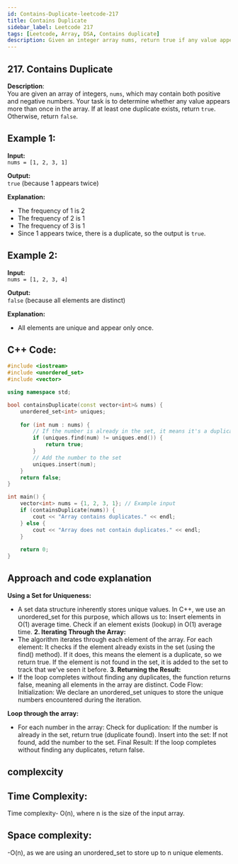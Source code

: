 ```yaml
---
id: Contains-Duplicate-leetcode-217
title: Contains Duplicate
sidebar_label: Leetcode 217
tags: [Leetcode, Array, DSA, Contains duplicate]
description: Given an integer array nums, return true if any value appears at least twice in the array, and return false if every element is distinct.
---
```


## 217. Contains Duplicate
**Description**:  
You are given an array of integers, `nums`, which may contain both positive and negative numbers. Your task is to determine whether any value appears more than once in the array. If at least one duplicate exists, return `true`. Otherwise, return `false`.

## Example 1:

**Input:**  
`nums = [1, 2, 3, 1]`

**Output:**  
`true` (because 1 appears twice)

**Explanation:**  
- The frequency of 1 is 2  
- The frequency of 2 is 1  
- The frequency of 3 is 1  
- Since 1 appears twice, there is a duplicate, so the output is `true`.

## Example 2:

**Input:**  
`nums = [1, 2, 3, 4]`

**Output:**  
`false` (because all elements are distinct)

**Explanation:**  
- All elements are unique and appear only once.

## C++ Code:
```cpp
#include <iostream>
#include <unordered_set>
#include <vector>

using namespace std;

bool containsDuplicate(const vector<int>& nums) {
    unordered_set<int> uniques;
    
    for (int num : nums) {
        // If the number is already in the set, it means it's a duplicate
        if (uniques.find(num) != uniques.end()) {
            return true;
        }
        // Add the number to the set
        uniques.insert(num);
    }
    return false;
}

int main() {
    vector<int> nums = {1, 2, 3, 1}; // Example input
    if (containsDuplicate(nums)) {
        cout << "Array contains duplicates." << endl;
    } else {
        cout << "Array does not contain duplicates." << endl;
    }
    
    return 0;
}

```
## Approach and code explanation
**Using a Set for Uniqueness:**
- A set data structure inherently stores unique values. In C++, we use an unordered_set for this purpose, which allows us to:
Insert elements in O(1) average time.
Check if an element exists (lookup) in O(1) average time.
**2. Iterating Through the Array:**
- The algorithm iterates through each element of the array.
For each element:
It checks if the element already exists in the set (using the find() method). If it does, this means the element is a duplicate, so we return true.
If the element is not found in the set, it is added to the set to track that we’ve seen it before.
**3. Returning the Result:**
- If the loop completes without finding any duplicates, the function returns false, meaning all elements in the array are distinct.
Code Flow:
Initialization: We declare an unordered_set<int> uniques to store the unique numbers encountered during the iteration.

**Loop through the array:**
- For each number in the array:
Check for duplication: If the number is already in the set, return true (duplicate found).
Insert into the set: If not found, add the number to the set.
Final Result: If the loop completes without finding any duplicates, return false.

## complexcity
## Time Complexity:
Time complexity- O(n), where n is the size of the input array.

## Space complexity:
-O(n), as we are using an unordered_set to store up to n unique elements.